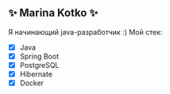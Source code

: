 ## ✨ Marina Kotko ✨
Я начинающий java-разработчик :)
Мой стек:
- [x] Java
- [x] Spring Boot
- [x] PostgreSQL
- [x] Hibernate
- [x] Docker
<!--
**MarinaKS/MarinaKS** is a ✨ _special_ ✨ repository because its `README.md` (this file) appears on your GitHub profile.

Here are some ideas to get you started:

- 🔭 I’m currently working on ...
- 🌱 I’m currently learning ...
- 👯 I’m looking to collaborate on ...
- 🤔 I’m looking for help with ...
- 💬 Ask me about ...
- 📫 How to reach me: ...
- 😄 Pronouns: ...
- ⚡ Fun fact: ...
-->
